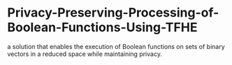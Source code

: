 # Privacy-Preserving-Processing-of-Boolean-Functions-Using-TFHE
a solution that enables the execution of Boolean functions on sets of binary vectors in a reduced space while maintaining privacy.
